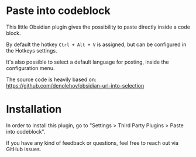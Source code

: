 # Paste into codeblock

This little Obsidian plugin gives the possibility to paste directly inside a code block.

By default the hotkey `Ctrl + Alt + V` is assigned, but can be configured in the Hotkeys settings.

It's also possible to select a default language for posting, inside the configuration menu.

The source code is heavily based on: https://github.com/denolehov/obsidian-url-into-selection

# Installation
In order to install this plugin, go to "Settings > Third Party Plugins > Paste into codeblock".

If you have any kind of feedback or questions, feel free to reach out via GitHub issues.